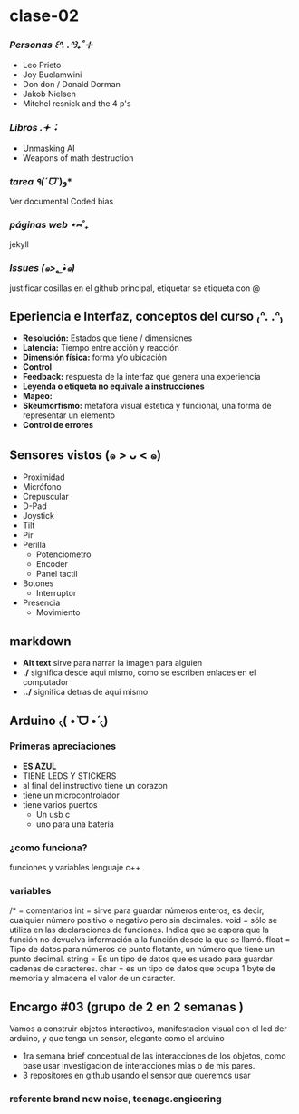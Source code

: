 # clase-02
### *Personas ꒰ᐢ. .ᐢ꒱₊˚⊹*
- Leo Prieto
- Joy Buolamwini
- Don don / Donald Dorman
- Jakob Nielsen
- Mitchel resnick and the 4 p's 

### *Libros .𖥔 ݁ ˖* 
- Unmasking AI
- Weapons of math destruction
### *tarea ٩(ˊᗜˋ*)و* 
Ver documental Coded bias
### *páginas web ⋆⑅˚₊* 
jekyll
### *Issues (๑>؂•̀๑)*
justificar cosillas en el github principal, etiquetar se etiqueta con @  

## Eperiencia e Interfaz, conceptos del curso ₍ᐢ. .ᐢ₎

- **Resolución:** Estados que tiene / dimensiones
- **Latencia:** Tiempo entre acción y reacción 
- **Dimensión física:** forma y/o ubicación  
- **Control**
- **Feedback:** respuesta de la interfaz que genera una experiencia 
- **Leyenda o etiqueta no equivale a instrucciones**
- **Mapeo:**
- **Skeumorfismo:** metafora visual estetica y funcional, una forma de representar un elemento
- **Control de errores**

## Sensores vistos (๑ > ᴗ < ๑)
- Proximidad
- Micrófono
- Crepuscular
- D-Pad
- Joystick
- Tilt
- Pir
- Perilla
  - Potenciometro
  - Encoder
  - Panel tactil
- Botones
  - Interruptor
- Presencia
  - Movimiento
 
## markdown
- **Alt text** sirve para narrar la imagen para alguien
- **./** significa desde aqui mismo, como se escriben enlaces en el computador
- **../** significa detras de aqui mismo
 
## Arduino ৻( •̀ ᗜ •́ ৻)
### Primeras apreciaciones
- **ES AZUL**
- TIENE LEDS Y STICKERS
- al final del instructivo tiene un corazon
- tiene un microcontrolador
- tiene varios puertos
  - Un usb c
  - uno para una bateria
### ¿como funciona?
funciones y variables
lenguaje c++
### variables
/* = comentarios
int = sirve para guardar números enteros, es decir, cualquier número positivo o negativo pero sin decimales.
void = sólo se utiliza en las declaraciones de funciones. Indica que se espera que la función no devuelva información a la función desde la que se llamó.
float = Tipo de datos para números de punto flotante, un número que tiene un punto decimal.
string = Es un tipo de datos que es usado para guardar cadenas de caracteres.
char = es un tipo de datos que ocupa 1 byte de memoria y almacena el valor de un caracter.
 
## Encargo #03 (grupo de 2 en 2 semanas )
Vamos a construir objetos interactivos, manifestacion visual con el led der arduino, y que tenga un sensor, elegante como el arduino
- 1ra semana brief conceptual de las interacciones de los objetos, como base usar investigacion de interacciones mias o de mis pares.
- 3 repositores en github usando el sensor que queremos usar
### referente brand new noise, teenage.engieering
